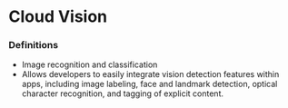 # Cloud Vision

### Definitions
* Image recognition and classification
* Allows developers to easily integrate vision detection features within apps, including image labeling, face and landmark detection, optical character recognition, and tagging of explicit content.